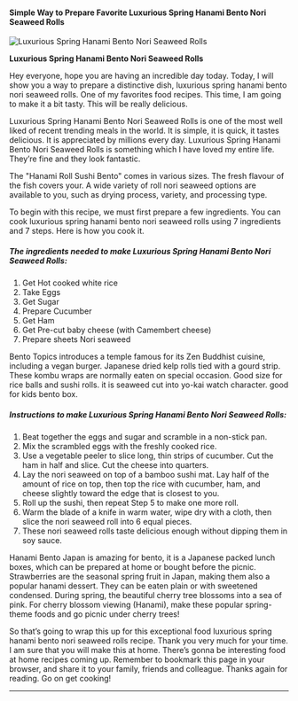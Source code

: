             

#### Simple Way to Prepare Favorite Luxurious Spring Hanami Bento Nori Seaweed Rolls

![Luxurious Spring Hanami Bento Nori Seaweed Rolls](https://img-global.cpcdn.com/recipes/6144496585670656/751x532cq70/luxurious-spring-hanami-bento-nori-seaweed-rolls-recipe-main-photo.jpg)

**Luxurious Spring Hanami Bento Nori Seaweed Rolls**

Hey everyone, hope you are having an incredible day today. Today, I will show you a way to prepare a distinctive dish, luxurious spring hanami bento nori seaweed rolls. One of my favorites food recipes. This time, I am going to make it a bit tasty. This will be really delicious.

Luxurious Spring Hanami Bento Nori Seaweed Rolls is one of the most well liked of recent trending meals in the world. It is simple, it is quick, it tastes delicious. It is appreciated by millions every day. Luxurious Spring Hanami Bento Nori Seaweed Rolls is something which I have loved my entire life. They’re fine and they look fantastic.

The "Hanami Roll Sushi Bento" comes in various sizes. The fresh flavour of the fish covers your. A wide variety of roll nori seaweed options are available to you, such as drying process, variety, and processing type.

To begin with this recipe, we must first prepare a few ingredients. You can cook luxurious spring hanami bento nori seaweed rolls using 7 ingredients and 7 steps. Here is how you cook it.

##### The ingredients needed to make Luxurious Spring Hanami Bento Nori Seaweed Rolls:

1.  Get Hot cooked white rice
2.  Take Eggs
3.  Get Sugar
4.  Prepare Cucumber
5.  Get Ham
6.  Get Pre-cut baby cheese (with Camembert cheese)
7.  Prepare sheets Nori seaweed

Bento Topics introduces a temple famous for its Zen Buddhist cuisine, including a vegan burger. Japanese dried kelp rolls tied with a gourd strip. These kombu wraps are normally eaten on special occasion. Good size for rice balls and sushi rolls. it is seaweed cut into yo-kai watch character. good for kids bento box.

##### Instructions to make Luxurious Spring Hanami Bento Nori Seaweed Rolls:

1.  Beat together the eggs and sugar and scramble in a non-stick pan.
2.  Mix the scrambled eggs with the freshly cooked rice.
3.  Use a vegetable peeler to slice long, thin strips of cucumber. Cut the ham in half and slice. Cut the cheese into quarters.
4.  Lay the nori seaweed on top of a bamboo sushi mat. Lay half of the amount of rice on top, then top the rice with cucumber, ham, and cheese slightly toward the edge that is closest to you.
5.  Roll up the sushi, then repeat Step 5 to make one more roll.
6.  Warm the blade of a knife in warm water, wipe dry with a cloth, then slice the nori seaweed roll into 6 equal pieces.
7.  These nori seaweed rolls taste delicious enough without dipping them in soy sauce.

Hanami Bento Japan is amazing for bento, it is a Japanese packed lunch boxes, which can be prepared at home or bought before the picnic. Strawberries are the seasonal spring fruit in Japan, making them also a popular hanami dessert. They can be eaten plain or with sweetened condensed. During spring, the beautiful cherry tree blossoms into a sea of pink. For cherry blossom viewing (Hanami), make these popular spring-theme foods and go picnic under cherry trees!

So that’s going to wrap this up for this exceptional food luxurious spring hanami bento nori seaweed rolls recipe. Thank you very much for your time. I am sure that you will make this at home. There’s gonna be interesting food at home recipes coming up. Remember to bookmark this page in your browser, and share it to your family, friends and colleague. Thanks again for reading. Go on get cooking!

* * *